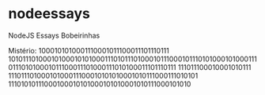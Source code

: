 # nodeessays
NodeJS Essays
Bobeirinhas

Mistério:
1000101010001110001011100011101110111
101011101000101000101010001110101110100010111000101110101000101000111011101010001011100011101000111010100011101110111
111011100010001010111
11101110100010100011100010101010001010111000111010101
11101010111000100010101000101010001010111000101010

